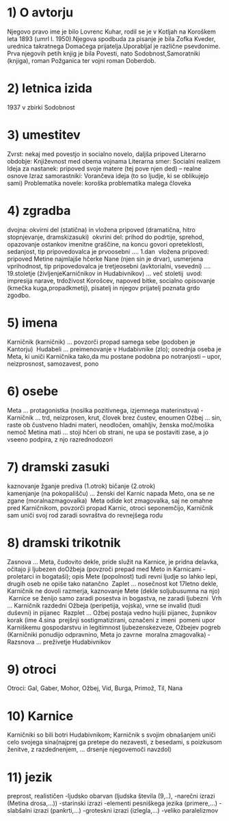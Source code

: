 # 1) O avtorju

Njegovo pravo ime je bilo Lovrenc Kuhar, rodil se je v Kotljah na Koroškem leta 1893 (umrl l. 1950).Njegova spodbuda za pisanje je bila Zofka Kveder, urednica takratnega Domačega prijatelja.Uporabljal je različne psevdonime. Prva njegovih petih knjig je bila Povesti, nato Sodobnost,Samoratniki (knjiga), roman Požganica ter vojni roman Doberdob.

# 2) letnica izida 

1937 v zbirki Sodobnost 

# 3) umestitev

Zvrst: nekaj med povestjo in socialno novelo, daljša pripoved Literarno 
obdobje: Književnost med obema vojnama Literarna smer: Socialni realizem 
Ideja za nastanek: pripoved svoje matere (tej pove njen ded) – realne osnove 
Izraz samorastniki: Vorančeva ideja (to so ljudje, ki se oblikujejo sami) 
Problematika novele: koroška problematika malega človeka 

# 4) zgradba

dvojna: okvirni del (statična) in vložena pripoved (dramatična, hitro stopnjevanje, dramskizasuki) ­ okvrini del: prihod do podrtije, sprehod, opazovanje ostankov imenitne graščine, na koncu govori opreteklosti, sedanjost, tip pripovedovalca je prvoosebni .... 1.dan ­ vložena pripoved: pripoved Metine najmlajše hčerke Nane (njen sin je drvar), usmerjena vprihodnost, tip pripovedovalca je tretjeosebni (avktorialni, vsevedni) .... 19.stoletje (življenjeKarničnikov in Hudabivnikov) ... več stoletij ­ uvod: impresija narave, trdoživost Korošcev, napoved bitke, socialno opisovanje (kmečka kuga,propadkmetij), pisatelj in njegov prijatelj poznata grdo zgodbo.

# 5) imena

 Karničnik (kar­nič­ni­k) ... povzorči propad samega sebe (podoben je Kantorju) ­ Hudabeli ... preimenovanje v Hudabivnike (zlo); osrednja oseba je Meta, ki uniči Karničnika tako,da mu postane podobna po notranjosti – upor, neizprosnost, samozavest, pono
 
 # 6) osebe
 
Meta ... protagonistka (nosilka pozitivnega, izjemnega materinstsva) ­ Karničnik ... trd, neizprosen, krut, človek brez čustev, enoumen Ožbej ... sin, raste ob čustveno hladni materi, neodločen, omahljiv, ženska moč/moška nemoč­ Metina mati ... stoji hčeri ob strani, ne upa se postaviti zase, a jo vseeno podpira, z njo razrednodozori

# 7) dramski zasuki

kaznovanje  žganje prediva (1.otrok)
bičanje (2.otrok)  
kamenjanje (na pokopališču) ... ženski del Karnic napada Meto, ona se ne zgane (moralnazmagovalka) ­ Meta odide kot zmagovalka, saj ne omahne pred Karničnikom, povzorči propad Karnic, otroci seponemčijo, Karničnik sam uniči svoj rod zaradi sovraštva do revnejšega rodu

# 8) dramski trikotnik

 Zasnova ... Meta, čudovito dekle, pride služit na Karnice, je pridna delavka, očitajo ji ljubezen doOžbeja (povzroči prepad med Meto in Karnicami ­­­ proletarci in bogataši); opis Mete (popolnost) ­­­tudi revni ljudje so lahko lepi, drugih oseb ne opiše tako natančno ­ Zaplet ... nosečnost kot 17­letno dekle, Karničnik ne dovoli razmerja, kaznovanje Mete (dekle soljubusumna na njo) ­­­ Karnice se ženijo samo zaradi posestva in bogastva, ne zaradi ljubezni ­ Vrh ... Karničnik razdedni Ožbeja (peripetija, vojska), vrne se invalid (tudi duševni) in pijanec ­ Razplet ... Ožbej postaja vedno hujši pijanec, župnikov korak (ime 4.sina ­­­ prejšnji sostigmatizirani, označeni z imeni ­­­ pomeni upor Karniškemu gospodarstvu in legitimnost ljubezenskezveze, Ožbejev pogreb (Karničniki ponudijo odpravnino, Meta jo zavrne ­­­ moralna zmagovalka) ­ Razsnova ... preživetje Hudabivnikov
 
# 9) otroci
 
 Otroci: Gal, Gaber, Mohor, Ožbej, Vid, Burga, Primož, Til, Nana
 
# 10) Karnice
 
 Karničniki so bili botri Hudabivnikom; Karničnik s svojim obnašanjem uniči celo svojega sina(najprej ga pretepe do nezavesti, z besedami, s poizkusom ženitve, z razdednenjem, ... drsenje njegovemoči navzdol) 
 
 # 11) jezik
 
 preprost, realističen 
 -ljudsko obarvan (ljudska števila (9,..), 
 -narečni izrazi (Metina drosa,...)) 
 -starinski izrazi 
 -elementi pesniškega jezika (primere,...) 
 -slabšalni izrazi (pankrti,...) 
 -groteskni izrazi (izlegla,...) 
 -veliko paralelizmov
 
 


